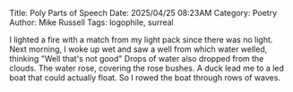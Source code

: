 Title: Poly Parts of Speech
Date: 2025/04/25 08:23AM
Category: Poetry
Author: Mike Russell
Tags: logophile, surreal

I lighted a fire with a match from my light pack since there was no light.
Next morning, I woke up wet and saw a well from which water welled, thinking "Well that's not good"
Drops of water also dropped from the clouds.
The water rose, covering the rose bushes.
A duck lead me to a led boat that could actually float.
So I rowed the boat through rows of waves.
